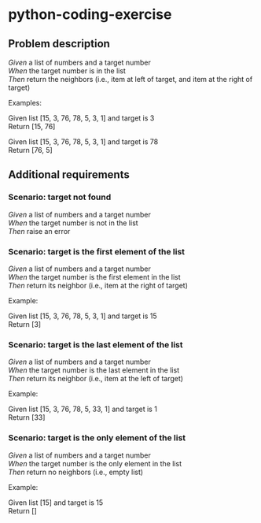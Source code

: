 # python-coding-exercise

## Problem description

*Given* a list of numbers and a target number
<br>*When* the target number is in the list
<br>*Then* return the neighbors (i.e., item at left of target, and item at the right of target)

Examples:

Given list [15, 3, 76, 78, 5, 3, 1] and target is 3
<br>Return [15, 76]

Given list [15, 3, 76, 78, 5, 3, 1] and target is 78
<br>Return [76, 5]

## Additional requirements

### Scenario: target not found
*Given* a list of numbers and a target number
<br>*When* the target number is not in the list
<br>*Then* raise an error

### Scenario: target is the first element of the list
*Given* a list of numbers and a target number
<br>*When* the target number is the first element in the list
<br>*Then* return its neighbor (i.e., item at the right of target)

Example:

Given list [15, 3, 76, 78, 5, 3, 1] and target is 15
<br>Return [3]

### Scenario: target is the last element of the list
*Given* a list of numbers and a target number
<br>*When* the target number is the last element in the list
<br>*Then* return its neighbor (i.e., item at the left of target)

Example:

Given list [15, 3, 76, 78, 5, 33, 1] and target is 1
<br>Return [33]

### Scenario: target is the only element of the list
*Given* a list of numbers and a target number
<br>*When* the target number is the only element in the list
<br>*Then* return no neighbors (i.e., empty list)

Example:

Given list [15] and target is 15
<br>Return []

